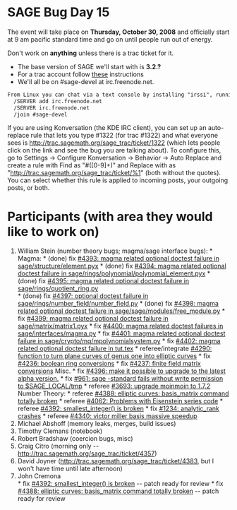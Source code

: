 

# SAGE Bug Day 15

The event will take place on **Thursday, October 30, 2008** and officially start at 9 am pacific standard time and go on until people run out of energy. 

Don't work on **anything** unless there is a trac ticket for it. 

* The base version of SAGE we'll start with is **3.2.?** 
* For a trac account follow <a href="/TracGuidelines">these</a> instructions 
* We'll all be on #sage-devel at irc.freenode.net. 

```txt
From Linux you can chat via a text console by installing "irssi", running it, and typing
  /SERVER add irc.freenode.net
  /SERVER irc.freenode.net
  /join #sage-devel
```
If you are using Konversation (the KDE IRC client), you can set up an auto-replace rule that lets you type #1322 (for trac #1322) and what everyone sees is <a href="http://trac.sagemath.org/sage_trac/ticket/1322">http://trac.sagemath.org/sage_trac/ticket/1322</a> (which lets people click on the link and see the bug you are talking about).  To configure this, go to Settings -> Configure Konversation -> Behavior -> Auto Replace and create a rule with Find as "#([0-9]+)" and Replace with as "<a href="http://trac.sagemath.org/sage_trac/ticket/%1">http://trac.sagemath.org/sage_trac/ticket/%1</a>" (both without the quotes).  You can select whether this rule is applied to incoming posts, your outgoing posts, or both. 


# Participants (with area they would like to work on)

1. William Stein (number theory bugs; magma/sage interface bugs): 
         * Magma: 
               * (done) fix <a class="http" href="http://trac.sagemath.org/sage_trac/ticket/4393">#4393: magma related optional doctest failure in sage/structure/element.pyx</a> 
               * (done) fix <a class="http" href="http://trac.sagemath.org/sage_trac/ticket/4394">#4394: magma related optional doctest failure in sage/rings/polynomial/polynomial_element.pyx</a> 
               * (done) fix <a class="http" href="http://trac.sagemath.org/sage_trac/ticket/4395">#4395: magma related optional doctest failure in sage/rings/quotient_ring.py</a>  
               * (done) fix <a class="http" href="http://trac.sagemath.org/sage_trac/ticket/4397">#4397: optional doctest failure in sage/rings/number_field/number_field.py</a> 
               * (done) fix <a class="http" href="http://trac.sagemath.org/sage_trac/ticket/4398">#4398: magma related optional doctest failure in sage/sage/modules/free_module.py</a> 
               * fix <a class="http" href="http://trac.sagemath.org/sage_trac/ticket/4399">#4399: magma related optional doctest failure in sage/matrix/matrix1.pyx</a> 
               * fix <a class="http" href="http://trac.sagemath.org/sage_trac/ticket/4400">#4400: magma related doctest failures in sage/interfaces/magma.py</a> 
               * fix <a class="http" href="http://trac.sagemath.org/sage_trac/ticket/4401">#4401: magma related optional doctest failure in sage/crypto/mq/mpolynomialsystem.py</a> 
               * fix <a class="http" href="http://trac.sagemath.org/sage_trac/ticket/4401">#4402: magma related optional doctest failure in tut.tex</a> 
               * referee/integrate <a class="http" href="http://trac.sagemath.org/sage_trac/ticket/4290">#4290: function to turn plane curves of genus one into elliptic curves</a> 
               * fix <a class="http" href="http://trac.sagemath.org/sage_trac/ticket/4236">#4236: boolean ring conversions</a> 
               * fix <a class="http" href="http://trac.sagemath.org/sage_trac/ticket/4237">#4237: finite field matrix conversions</a> Misc. 
               * fix <a class="http" href="http://trac.sagemath.org/sage_trac/ticket/4396">#4396: make it possible to upgrade to the latest alpha version.</a> 
               * fix <a class="http" href="http://trac.sagemath.org/sage_trac/ticket/961">#961: sage -standard fails without write permission to $SAGE_LOCAL/tmp</a> 
               * referee <a class="http" href="http://trac.sagemath.org/sage_trac/ticket/3693">#3693: upgrade moinmoin to 1.7.2</a> Number Theory: 
               * referee <a class="http" href="http://trac.sagemath.org/sage_trac/ticket/4388">#4388: elliptic curves: basis_matrix command totally broken</a> 
               * referee <a class="http" href="http://trac.sagemath.org/sage_trac/ticket/4062">#4062: Problems with Eisenstein series code</a> 
               * referee <a class="http" href="http://trac.sagemath.org/sage_trac/ticket/4392">#4392: smallest_integer() is broken</a> 
               * fix <a class="http" href="http://trac.sagemath.org/sage_trac/ticket/1234">#1234: analytic_rank crashes</a> 
               * referee <a class="http" href="http://trac.sagemath.org/sage_trac/ticket/4340">#4340: victor miller basis massive speedup</a> 
1. Michael Abshoff (memory leaks, merges, build issues) 
1. Timothy Clemans (notebook) 
1. Robert Bradshaw (coercion bugs, misc) 
1. Craig Citro (morning only -- <a href="http://trac.sagemath.org/sage_trac/ticket/4357">http://trac.sagemath.org/sage_trac/ticket/4357</a>) 
1. David Joyner (<a href="http://trac.sagemath.org/sage_trac/ticket/4383">http://trac.sagemath.org/sage_trac/ticket/4383</a>, but I won't have time until late afternoon) 
1. John Cremona  
         * fix <a class="http" href="http://trac.sagemath.org/sage_trac/ticket/4392">#4392: smallest_integer() is broken</a> -- patch ready for review 
         * fix <a class="http" href="http://trac.sagemath.org/sage_trac/ticket/4388">#4388: elliptic curves: basis_matrix command totally broken</a> -- patch ready for review 